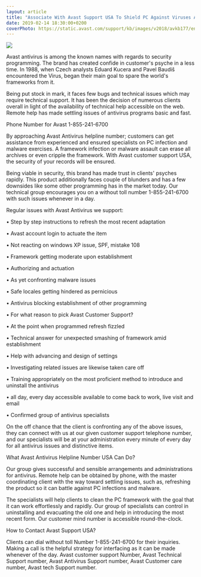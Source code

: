 ```yaml
---
layout: article
title: "Associate With Avast Support USA To Shield PC Against Viruses And Malware"
date: 2019-02-14 18:30:00+0200
coverPhoto: https://static.avast.com/support/kb/images/v2018/avkb177/en/v1_scan_types.png
---
```


![](https://static.avast.com/support/kb/images/v2018/avkb177/en/v1_scan_types.png)

Avast antivirus is among the known names with regards to security programming. The brand has created confide in customer's psyche in a less time. In 1988, when Czech analysts Eduard Kucera and Pavel Baudiš encountered the Virus, began their main goal to spare the world's frameworks from it. 

Being put stock in mark, it faces few bugs and technical issues which may require technical support. It has been the decision of numerous clients overall in light of the availability of technical help accessible on the web. Remote help has made settling issues of antivirus programs basic and fast. 

Phone Number for Avast 1-855-241-6700 

By approaching Avast Antivirus helpline number; customers can get assistance from experienced and ensured specialists on PC infection and malware exercises. A framework infection or malware assault can erase all archives or even cripple the framework. With Avast customer support USA, the security of your records will be ensured. 

Being viable in security, this brand has made trust in clients' psyches rapidly. This product additionally faces couple of blunders and has a few downsides like some other programming has in the market today. Our technical group encourages you on a without toll number 1-855-241-6700 with such issues whenever in a day. 

Regular issues with Avast Antivirus we support: 

•	Step by step instructions to refresh the most recent adaptation 

•	Avast account login to actuate the item 

•	Not reacting on windows XP issue, SPF, mistake 108 

•	Framework getting moderate upon establishment 

•	Authorizing and actuation 

•	As yet confronting malware issues 

•	Safe locales getting hindered as pernicious 

•	Antivirus blocking establishment of other programming 

•	For what reason to pick Avast Customer Support? 

•	At the point when programmed refresh fizzled 

•	Technical answer for unexpected smashing of framework amid establishment 

•	Help with advancing and design of settings 

•	Investigating related issues are likewise taken care off 

•	Training appropriately on the most proficient method to introduce and uninstall the antivirus 

•	all day, every day accessible available to come back to work, live visit and email 

•	Confirmed group of antivirus specialists 

On the off chance that the client is confronting any of the above issues, they can connect with us at our given customer support telephone number, and our specialists will be at your administration every minute of every day for all antivirus issues and distinctive items. 

What Avast Antivirus Helpline Number USA Can Do? 

Our group gives successful and sensible arrangements and administrations for antivirus. Remote help can be obtained by phone, with the master coordinating client with the way toward settling issues, such as, refreshing the product so it can battle against PC infections and malware. 

The specialists will help clients to clean the PC framework with the goal that it can work effortlessly and rapidly. Our group of specialists can control in uninstalling and evacuating the old one and help in introducing the most recent form. Our customer mind number is accessible round-the-clock. 

How to Contact Avast Support USA? 

Clients can dial without toll Number 1-855-241-6700 for their inquiries. Making a call is the helpful strategy for interfacing as it can be made whenever of the day.
Avast customer support Number, Avast Technical Support number, Avast Antivirus Support number, Avast Customer care number, Avast tech Support number.